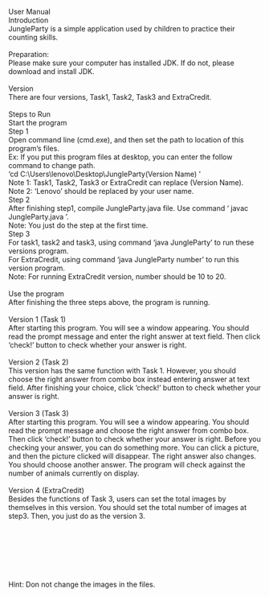 User Manual<br>
Introduction<br>
JungleParty is a simple application used by children to practice their counting skills.<br>
<br>
Preparation:<br>
Please make sure your computer has installed JDK. If do not, please download and install JDK.<br>
<br>
Version<br>
There are four versions, Task1, Task2, Task3 and ExtraCredit.<br>
 <br>
Steps to Run<br>
Start the program<br>
Step 1<br>
Open command line (cmd.exe), and then set the path to location of this program’s files.<br>
Ex: If you put this program files at desktop, you can enter the follow command to change path.<br>
‘cd C:\Users\lenovo\Desktop\JungleParty\(Version Name) ’<br>
Note 1: Task1, Task2, Task3 or ExtraCredit can replace (Version Name).<br>
Note 2: ‘Lenovo’ should be replaced by your user name.<br>
Step 2<br>
After finishing step1, compile JungleParty.java file. Use command ‘ javac JungleParty.java ’. <br>
Note: You just do the step at the first time.<br>
Step 3<br>
For task1, task2 and task3, using command ‘java JungleParty’ to run these versions program.<br>
For ExtraCredit, using command ‘java JungleParty number’ to run this version program.<br>
Note: For running ExtraCredit version, number should be 10 to 20.<br>
<br>
Use the program<br>
After finishing the three steps above, the program is running.<br>
<br>
Version 1 (Task 1)<br>
After starting this program. You will see a window appearing. You should read the prompt message and enter the right answer at text field. Then click ‘check!’ button to check whether your answer is right.<br>
<br>
Version 2 (Task 2)<br>
This version has the same function with Task 1. However, you should choose the right answer from combo box instead entering answer at text field. After finishing your choice, click ‘check!’ button to check whether your answer is right.<br>
<br>
Version 3 (Task 3)<br>
After starting this program. You will see a window appearing. You should read the prompt message and choose the right answer from combo box. Then click ‘check!’ button to check whether your answer is right. Before you checking your answer, you can do something more. You can click a picture, and then the picture clicked will disappear. The right answer also changes. You should choose another answer. The program will check against the number of animals currently on display.<br>
<br>
Version 4 (ExtraCredit)<br>
Besides the functions of Task 3, users can set the total images by themselves in this version. You should set the total number of images at step3. Then, you just do as the version 3.<br>
<br>
<br>
<br>
<br>
<br>
<br>
<br>
Hint: Don not change the images in the files.<br>

